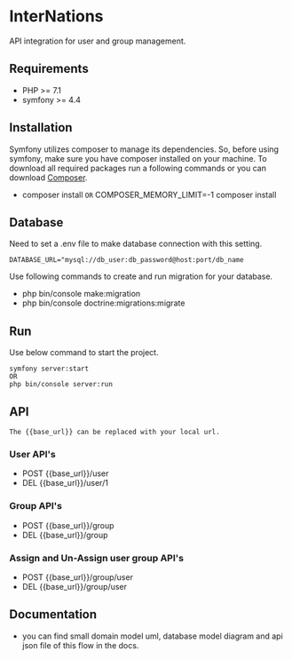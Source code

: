 # InterNations
API integration for user and group management.

## Requirements
- PHP >= 7.1
- symfony >= 4.4

## Installation 
Symfony utilizes composer to manage its dependencies. So, before using symfony, make sure you have composer installed on your machine. To download all required packages run a following commands or you can download [Composer](https://getcomposer.org/doc/00-intro.md).
- composer install `OR` COMPOSER_MEMORY_LIMIT=-1 composer install

## Database
Need to set a .env file to make database connection with this setting.
```
DATABASE_URL="mysql://db_user:db_password@host:port/db_name
```

Use following commands to create and run migration for your database.
- php bin/console make:migration
- php bin/console doctrine:migrations:migrate 

## Run
Use below command to start the project.
```
symfony server:start 
OR
php bin/console server:run
```

## API
```text
The {{base_url}} can be replaced with your local url.
```
### User API's
- POST {{base_url}}/user
- DEL {{base_url}}/user/1

### Group API's
- POST {{base_url}}/group
- DEL {{base_url}}/group

### Assign and Un-Assign user group API's
- POST {{base_url}}/group/user
- DEL {{base_url}}/group/user

## Documentation
- you can find small domain model uml, database model diagram and api json file of this flow in the docs.
